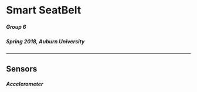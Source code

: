 # Smart SeatBelt

##### Group 6
##### Spring 2018, Auburn University 


_____________________________________

## Sensors
##### Accelerometer

